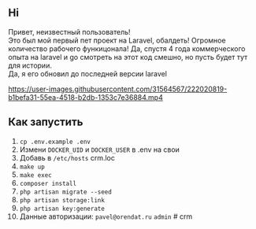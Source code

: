 ## Hi
Привет, неизвестный пользователь!   
Это был мой первый пет проект на Laravel, обалдеть! 
Огромное количество рабочего функицонала! 
Да, спустя 4 года коммерческого опыта на laravel и go смотреть 
на этот код смешно, но пусть будет тут для истории.  
Да, я его обновил до последней версии laravel


https://user-images.githubusercontent.com/31564567/222020819-b1befa31-55ea-4518-b2db-1353c7e36884.mp4


## Как запустить
1. `cp .env.example .env`  
2. Измени `DOCKER_UID` и `DOCKER_USER` в .env на свои
3. Добавь в `/etc/hosts` crm.loc
4. `make up`
5. `make exec`
6. `composer install`
7. `php artisan migrate --seed`
8. `php artisan storage:link`
9. `php artisan key:generate`
10. Данные авторизации: `pavel@orendat.ru` `admin`
#   c r m  
 